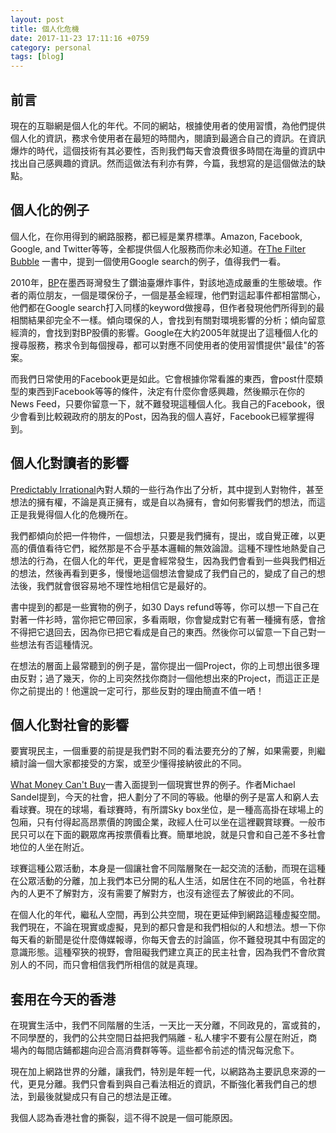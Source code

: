 ```yaml
---
layout: post
title: 個人化危機
date: 2017-11-23 17:11:16 +0759
category: personal
tags: [blog]
---
```


## 前言
現在的互聯網是個人化的年代。不同的網站，根據使用者的使用習慣，為他們提供個人化的資訊，務求令使用者在最短的時間內，閱讀到最適合自己的資訊。在資訊爆炸的時代，這個技術有其必要性，否則我們每天會浪費很多時間在海量的資訊中找出自己感興趣的資訊。然而這做法有利亦有弊，今篇，我想寫的是這個做法的缺點。

## 個人化的例子
個人化，在你用得到的網路服務，都已經是業界標準。Amazon, Facebook, Google, and Twitter等等，全都提供個人化服務而你未必知道。在[The Filter Bubble](http://www.amazon.com/The-Filter-Bubble-Internet-ebook/dp/B004Y4WMH2/ref=tmm_kin_title_0 "Amazon.com: The Filter Bubble: What The Internet Is Hiding From You eBook: Eli Pariser: Kindle Store") 一書中，提到一個使用Google search的例子，值得我們一看。

2010年，[BP](http://en.wikipedia.org/wiki/BP "BP - Wikipedia, the free encyclopedia")在墨西哥灣發生了鑽油臺爆炸事件，對該地造成嚴重的生態破壞。作者的兩位朋友，一個是環保份子，一個是基金經理，他們對這起事件都相當關心，他們都在Google search打入同樣的keyword做搜尋，但作者發現他們所得到的最相關結果卻完全不一樣。傾向環保的人，會找到有關對環境影響的分析；傾向留意經濟的，會找到對BP股價的影響。Google在大約2005年就提出了這種個人化的搜尋服務，務求令到每個搜尋，都可以對應不同使用者的使用習慣提供"最佳"的答案。

而我們日常使用的Facebook更是如此。它會根據你常看誰的東西，會post什麼類型的東西到Facebook等等的條件，決定有什麼你會感興趣，然後顯示在你的News Feed，只要你留意一下，就不難發現這種個人化。我自己的Facebook，很少會看到比較親政府的朋友的Post，因為我的個人喜好，Facebook已經掌握得到。

## 個人化對讀者的影響
[Predictably Irrational](http://www.amazon.com/Predictably-Irrational-Revised-Expanded-ebook/dp/B002C949KE/ref=tmm_kin_title_0 "Amazon.com: Predictably Irrational, Revised and Expanded Edition: The Hidden Forces That Shape Our Decisions eBook: Dan Ariely: Kindle Store")內對人類的一些行為作出了分析，其中提到人對物件，甚至想法的擁有權，不論是真正擁有，或是自以為擁有，會如何影響我們的想法，而這正是我覺得個人化的危機所在。
 
我們都傾向於把一件物件，一個想法，只要是我們擁有，提出，或自覺正確，以更高的價值看待它們，縱然那是不合乎基本邏輯的無效論證。這種不理性地熱愛自己想法的行為，在個人化的年代，更是會經常發生，因為我們會看到一些與我們相近的想法，然後再看到更多，慢慢地這個想法會變成了我們自己的，變成了自己的想法後，我們就會很容易地不理性地相信它是最好的。

書中提到的都是一些實物的例子，如30 Days refund等等，你可以想一下自己在對著一件衫時，當你把它帶回家，多看兩眼，你會變成對它有著一種擁有感，會捨不得把它退回去，因為你已把它看成是自己的東西。然後你可以留意一下自己對一些想法有否這種情況。

在想法的層面上最常聽到的例子是，當你提出一個Project，你的上司想出很多理由反對；過了幾天，你的上司突然找你商討一個他想出來的Project，而這正正是你之前提出的！他還說一定可行，那些反對的理由簡直不值一哂！

## 個人化對社會的影響
要實現民主，一個重要的前提是我們對不同的看法要充分的了解，如果需要，則繼續討論一個大家都接受的方案，或至少懂得接納彼此的不同。

[What Money Can't Buy](http://www.amazon.com/What-Money-Cant-Buy-Markets/dp/0374533652 "What Money Can't Buy: The Moral Limits of Markets: Michael J. Sandel: 9780374533656: Amazon.com: Books")一書入面提到一個現實世界的例子。作者Michael Sandel提到，今天的社會，把人劃分了不同的等級。他舉的例子是富人和窮人去看球賽。現在的球場，看球賽時，有所謂Sky box坐位，是一種高高掛在球場上的包廂，只有付得起高昂票價的誇國企業，政經人仕可以坐在這裡觀賞球賽。一般市民只可以在下面的觀眾席再按票價看比賽。簡單地說，就是只會和自己差不多社會地位的人坐在附近。

球賽這種公眾活動，本身是一個讓社會不同階層聚在一起交流的活動，而現在這種在公眾活動的分離，加上我們本已分開的私人生活，如居住在不同的地區，令社群內的人更不了解對方，沒有需要了解對方，也沒有途徑去了解彼此的不同。

在個人化的年代，繼私人空間，再到公共空間，現在更延伸到網路這種虛擬空間。我們現在，不論在現實或虛擬，見到的都只會是和我們相似的人和想法。想一下你每天看的新聞是從什麼傳媒報導，你每天會去的討論區，你不難發現其中有固定的意識形態。這種窄狹的視野，會阻礙我們建立真正的民主社會，因為我們不會欣賞別人的不同，而只會相信我們所相信的就是真理。

## 套用在今天的香港
在現實生活中，我們不同階層的生活，一天比一天分離，不同政見的，富或貧的，不同學歷的，我們的公共空間日益把我們隔離 - 私人樓宇不要有公屋在附近，商場內的每間店鋪都趨向迎合高消費群等等。這些都令前述的情況每況愈下。

現在加上網路世界的分離，讓我們，特別是年輕一代，以網路為主要訊息來源的一代，更見分離。我們只會看到與自己看法相近的資訊，不斷強化著我們自己的想法，到最後就變成只有自己的想法是正確。

我個人認為香港社會的撕裂，這不得不說是一個可能原因。

